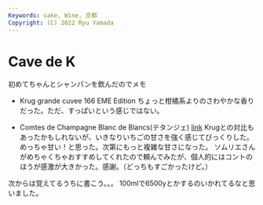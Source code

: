 ```yaml
---
Keywords: sake, Wine, 京都
Copyright: (C) 2022 Ryu Yamada
---
```



# Cave de K

初めてちゃんとシャンパンを飲んだのでメモ

- Krug grande cuvee 166 EME Edition
ちょっと柑橘系よりのさわやかな香りだった。ただ、すっぱいという感じではない。


- Comtes de Champagne Blanc de Blancs(テタンジェ) [link](https://www.sapporobeer.jp/wine/taittinger/lineup.html)
Krugとの対比もあったかもしれないが、いきなりいちごの甘さを強く感じてびっくりした。めっちゃ甘い！と思った。次第にもっと複雑な甘さになった。
ソムリエさんがめちゃくちゃおすすめしてくれたので頼んでみたが、個人的にはコントのほうが感激が大きかった。感謝。（どっちもすごかったけど。）

次からは覚えてるうちに書こう。。。
100mlで6500yとかするのいかれてるなと思いました。
